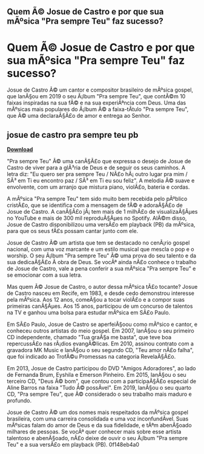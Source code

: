 ## Quem Ã© Josue de Castro e por que sua mÃºsica "Pra sempre Teu" faz sucesso?

  
# Quem Ã© Josue de Castro e por que sua mÃºsica "Pra sempre Teu" faz sucesso?
 
Josue de Castro Ã© um cantor e compositor brasileiro de mÃºsica gospel, que lanÃ§ou em 2019 o seu Ã¡lbum "Pra sempre Teu", que contÃ©m 10 faixas inspiradas na sua fÃ© e na sua experiÃªncia com Deus. Uma das mÃºsicas mais populares do Ã¡lbum Ã© a faixa-tÃ­tulo "Pra sempre Teu", que Ã© uma declaraÃ§Ã£o de amor e entrega ao Senhor.
 
## josue de castro pra sempre teu pb


[**Download**](https://www.google.com/url?q=https%3A%2F%2Furluss.com%2F2tKrBQ&sa=D&sntz=1&usg=AOvVaw3jinEVUDN0-38HUTj15bAg)

 
"Pra sempre Teu" Ã© uma canÃ§Ã£o que expressa o desejo de Josue de Castro de viver para a glÃ³ria de Deus e de seguir os seus caminhos. A letra diz: "Eu quero ser pra sempre Teu / NÃ£o hÃ¡ outro lugar pra mim / SÃ³ em Ti eu encontro paz / SÃ³ em Ti eu sou feliz". A melodia Ã© suave e envolvente, com um arranjo que mistura piano, violÃ£o, bateria e cordas.
 
A mÃºsica "Pra sempre Teu" tem sido muito bem recebida pelo pÃºblico cristÃ£o, que se identifica com a mensagem de fÃ© e adoraÃ§Ã£o de Josue de Castro. A canÃ§Ã£o jÃ¡ tem mais de 1 milhÃ£o de visualizaÃ§Ãµes no YouTube e mais de 300 mil reproduÃ§Ãµes no Spotify. AlÃ©m disso, Josue de Castro disponibilizou uma versÃ£o em playback (PB) da mÃºsica, para que os seus fÃ£s possam cantar junto com ele.
 
Josue de Castro Ã© um artista que tem se destacado no cenÃ¡rio gospel nacional, com uma voz marcante e um estilo musical que mescla o pop e o worship. O seu Ã¡lbum "Pra sempre Teu" Ã© uma prova do seu talento e da sua dedicaÃ§Ã£o Ã  obra de Deus. Se vocÃª ainda nÃ£o conhece o trabalho de Josue de Castro, vale a pena conferir a sua mÃºsica "Pra sempre Teu" e se emocionar com a sua letra.
  
Mas quem Ã© Josue de Castro, o autor dessa mÃºsica tÃ£o tocante? Josue de Castro nasceu em Recife, em 1983, e desde cedo demonstrou interesse pela mÃºsica. Aos 12 anos, comeÃ§ou a tocar violÃ£o e a compor suas primeiras canÃ§Ãµes. Aos 15 anos, participou de um concurso de talentos na TV e ganhou uma bolsa para estudar mÃºsica em SÃ£o Paulo.
 
Em SÃ£o Paulo, Josue de Castro se aperfeiÃ§oou como mÃºsico e cantor, e conheceu outros artistas do meio gospel. Em 2007, lanÃ§ou o seu primeiro CD independente, chamado "Tua graÃ§a me basta", que teve boa repercussÃ£o nas rÃ¡dios evangÃ©licas. Em 2010, assinou contrato com a gravadora MK Music e lanÃ§ou o seu segundo CD, "Teu amor nÃ£o falha", que foi indicado ao TrofÃ©u Promessas na categoria RevelaÃ§Ã£o.
 
Em 2013, Josue de Castro participou do DVD "Amigos Adoradores", ao lado de Fernanda Brum, Eyshila e Emerson Pinheiro. Em 2015, lanÃ§ou o seu terceiro CD, "Deus Ã© bom", que contou com a participaÃ§Ã£o especial de Aline Barros na faixa "Tudo Ã© possÃ­vel". Em 2019, lanÃ§ou o seu quarto CD, "Pra sempre Teu", que Ã© considerado o seu trabalho mais maduro e profundo.
 
Josue de Castro Ã© um dos nomes mais respeitados da mÃºsica gospel brasileira, com uma carreira consolidada e uma voz inconfundÃ­vel. Suas mÃºsicas falam do amor de Deus e da sua fidelidade, e tÃªm abenÃ§oado milhares de pessoas. Se vocÃª quer conhecer mais sobre esse artista talentoso e abenÃ§oado, nÃ£o deixe de ouvir o seu Ã¡lbum "Pra sempre Teu" e a sua versÃ£o em playback (PB).
 0f148eb4a0
